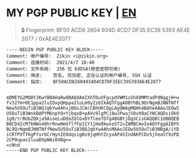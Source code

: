 # MY PGP PUBLIC KEY | [EN](https://github.com/Zikinn/PGP/blob/main/README_EN.md)
> 🔒 Fingerprint: BF50 ACD8 2604 934D 4CD7  DF35 EC39 5393 AE4E 2077 / 0xAE4E2077

```
-----BEGIN PGP PUBLIC KEY BLOCK-----
Comment: 用户编号:	Zikin <i@zikin.org>
Comment: 连接时间:	2021/4/7 18:40
Comment: 文件系统:	256 位 EdDSA(绝密密钥可用)
Comment: 用途:	签名, 仅加密, 正在认证的用户编号, SSH 认证
Comment: 指纹:	BF50ACD82604934D4CD7DF35EC395393AE4E2077


mDMEYG2MOBYJKwYBBAHaRw8BAQdAmIXhTDuVFgcpdVWM1cGhX0MMYadPdNggjH+w
fv327m+0E1ppa2luIDxpQHppa2luLm9yZz6IkAQTFggAOBYhBL9QrNgmBJNNTNff
New5U5OuTiB3BQJgbYw4AhsjBQsJCAcCBhUKCQgLAgQWAgMBAh4BAheAAAoJEOw5
U5OuTiB3WskBAPYM6npYO+YjbqsB+pAVv9lgPCj8wJPwajS0vX0aCYNCAQDsiOkO
1g0/trBUbZQkja9AioeLuDQoZUlGxDY7lee7D7g4BGBtjDgSCisGAQQBl1UBBQEB
B0CD4ZcM7kNWx40hrRnwHmXflfFp21Y1jHe8kwseST2vZAMBCAeIeAQYFggAIBYh
BL9QrNgmBJNNTNffNew5U5OuTiB3BQJgbYw4AhsMAAoJEOw5U5OuTiB3NBgA/iYD
iCRTPXTT6gP7urbCrHynIE0dqsigBs9jqHhYZcyxAP45IndAKPCDv5jheaSf9zPD
2CP0upasIluaDXpWAi04Bg==
=cNnd
-----END PGP PUBLIC KEY BLOCK-----
```
